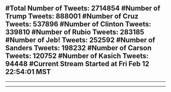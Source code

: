 #Total Number of Tweets: 2714854 
#Number of Trump Tweets: 888001
#Number of Cruz Tweets: 537896
#Number of Clinton Tweets: 339810
#Number of Rubio Tweets: 283185
#Number of Jeb! Tweets: 252592
#Number of Sanders Tweets: 198232
#Number of Carson Tweets: 120752
#Number of Kasich Tweets: 94448
#Current Stream Started at Fri Feb 12 22:54:01 MST
---
---
---
